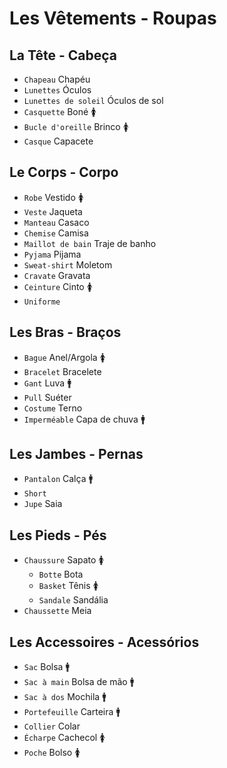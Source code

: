 # Les Vêtements - Roupas

## La Tête - Cabeça

-   `Chapeau` Chapéu
-   `Lunettes` Óculos
-   `Lunettes de soleil` Óculos de sol
-   `Casquette` Boné 🚺
-   `Bucle d'oreille` Brinco 🚺
-   `Casque` Capacete

## Le Corps - Corpo

-   `Robe` Vestido 🚺
-   `Veste` Jaqueta
-   `Manteau` Casaco
-   `Chemise` Camisa
-   `Maillot de bain` Traje de banho
-   `Pyjama` Pijama
-   `Sweat-shirt` Moletom
-   `Cravate` Gravata
-   `Ceinture` Cinto 🚺
-   `Uniforme`

## Les Bras - Braços

-   `Bague` Anel/Argola 🚺
-   `Bracelet` Bracelete
-   `Gant` Luva 🚹
-   `Pull` Suéter
-   `Costume` Terno
-   `Imperméable` Capa de chuva 🚹

## Les Jambes - Pernas

-   `Pantalon` Calça 🚹
-   `Short`
-   `Jupe` Saia

## Les Pieds - Pés

-   `Chaussure` Sapato 🚺
    -   `Botte` Bota
    -   `Basket` Tênis 🚺
    -   `Sandale` Sandália
-   `Chaussette` Meia

## Les Accessoires - Acessórios

-   `Sac` Bolsa 🚹
-   `Sac à main` Bolsa de mão 🚹
-   `Sac à dos` Mochila 🚹
-   `Portefeuille` Carteira 🚹
-   `Collier` Colar
-   `Écharpe` Cachecol 🚺
-   `Poche` Bolso 🚺
